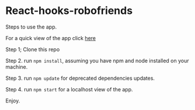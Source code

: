 # React-hooks-robofriends
Steps to use the app. 

For a quick view of the app click [here](https://ikekobby.github.io/React-hooks-robofriends/)

Step 1; Clone this repo 

Step 2. run `npm install`, assuming you have npm and node installed on your machine.

Step 3. run `npm update` for deprecated dependencies updates.

Step 4. run `npm start` for a localhost view of the app.

Enjoy.
